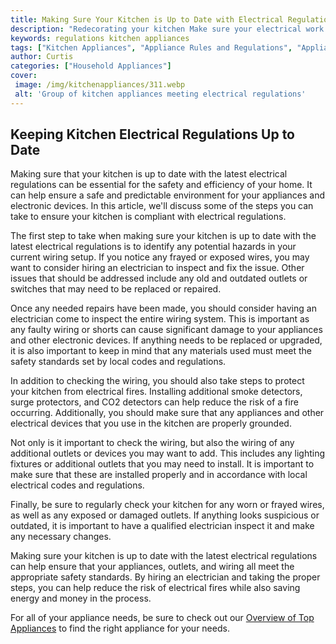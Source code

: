 ```yaml
---
title: Making Sure Your Kitchen is Up to Date with Electrical Regulations
description: "Redecorating your kitchen Make sure your electrical work meets regulations to keep your family safe Check out this guide to learn more about electrical regulations and updating your kitchen"
keywords: regulations kitchen appliances
tags: ["Kitchen Appliances", "Appliance Rules and Regulations", "Appliance Guide"]
author: Curtis
categories: ["Household Appliances"]
cover: 
 image: /img/kitchenappliances/311.webp
 alt: 'Group of kitchen appliances meeting electrical regulations'
---
```

## Keeping Kitchen Electrical Regulations Up to Date
Making sure that your kitchen is up to date with the latest electrical regulations can be essential for the safety and efficiency of your home. It can help ensure a safe and predictable environment for your appliances and electronic devices. In this article, we'll discuss some of the steps you can take to ensure your kitchen is compliant with electrical regulations.

The first step to take when making sure your kitchen is up to date with the latest electrical regulations is to identify any potential hazards in your current wiring setup. If you notice any frayed or exposed wires, you may want to consider hiring an electrician to inspect and fix the issue. Other issues that should be addressed include any old and outdated outlets or switches that may need to be replaced or repaired.

Once any needed repairs have been made, you should consider having an electrician come to inspect the entire wiring system. This is important as any faulty wiring or shorts can cause significant damage to your appliances and other electronic devices. If anything needs to be replaced or upgraded, it is also important to keep in mind that any materials used must meet the safety standards set by local codes and regulations.

In addition to checking the wiring, you should also take steps to protect your kitchen from electrical fires. Installing additional smoke detectors, surge protectors, and CO2 detectors can help reduce the risk of a fire occurring. Additionally, you should make sure that any appliances and other electrical devices that you use in the kitchen are properly grounded.

Not only is it important to check the wiring, but also the wiring of any additional outlets or devices you may want to add. This includes any lighting fixtures or additional outlets that you may need to install. It is important to make sure that these are installed properly and in accordance with local electrical codes and regulations.

Finally, be sure to regularly check your kitchen for any worn or frayed wires, as well as any exposed or damaged outlets. If anything looks suspicious or outdated, it is important to have a qualified electrician inspect it and make any necessary changes.

Making sure your kitchen is up to date with the latest electrical regulations can help ensure that your appliances, outlets, and wiring all meet the appropriate safety standards. By hiring an electrician and taking the proper steps, you can help reduce the risk of electrical fires while also saving energy and money in the process. 

For all of your appliance needs, be sure to check out our [Overview of Top Appliances](./pages/appliance-overview) to find the right appliance for your needs.
